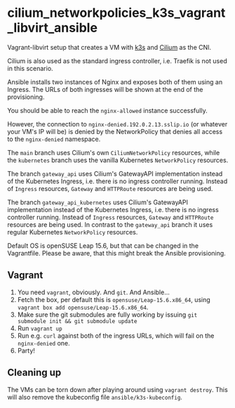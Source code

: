 # cilium_networkpolicies_k3s_vagrant_libvirt_ansible

Vagrant-libvirt setup that creates a VM with [k3s](https://k3s.io) and
[Cilium](https://cilium.io) as the CNI.

Cilium is also used as the standard ingress controller, i.e. Traefik is not used
in this scenario.

Ansible installs two instances of Nginx and exposes both of them using an
Ingress. The URLs of both ingresses will be shown at the end of the
provisioning.

You should be able to reach the `nginx-allowed` instance successfully.

However, the connection to `nginx-denied.192.0.2.13.sslip.io` (or whatever your
VM's IP will be) is denied by the NetworkPolicy that denies all access to the
`nginx-denied` namespace.

The `main` branch uses Cilium's own `CiliumNetworkPolicy` resources, while the
`kubernetes` branch uses the vanilla Kubernetes `NetworkPolicy` resources.

The branch `gateway_api` uses Cilium's GatewayAPI implementation instead of the
Kubernetes Ingress, i.e. there is no ingress controller running. Instead of
`Ingress` resources, `Gateway` and `HTTPRoute` resources are being used.

The branch `gateway_api_kubernetes` uses Cilium's GatewayAPI implementation
instead of the Kubernetes Ingress, i.e. there is no ingress controller running.
Instead of `Ingress` resources, `Gateway` and `HTTPRoute` resources are being
used.
In contrast to the `gateway_api` branch it uses regular Kubernetes
`NetworkPolicy` resources.

Default OS is openSUSE Leap 15.6, but that can be changed in the Vagrantfile.
Please be aware, that this might break the Ansible provisioning.

## Vagrant

1. You need `vagrant`, obviously. And `git`. And Ansible...
1. Fetch the box, per default this is `opensuse/Leap-15.6.x86_64`, using
   `vagrant box add opensuse/Leap-15.6.x86_64`.
1. Make sure the git submodules are fully working by issuing
   `git submodule init && git submodule update`
1. Run `vagrant up`
1. Run e.g. `curl` against both of the ingress URLs, which will fail on the
   `nginx-denied` one.
1. Party!

## Cleaning up

The VMs can be torn down after playing around using `vagrant destroy`. This will
also remove the kubeconfig file `ansible/k3s-kubeconfig`.
